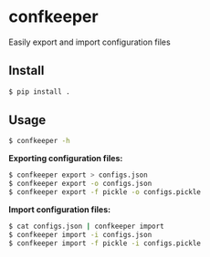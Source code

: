 # confkeeper
Easily export and import configuration files

## Install

```bash
$ pip install .
```

## Usage

```bash
$ confkeeper -h
```

**Exporting configuration files:**
```bash
$ confkeeper export > configs.json
$ confkeeper export -o configs.json
$ confkeeper export -f pickle -o configs.pickle
```

**Import configuration files:**
```bash
$ cat configs.json | confkeeper import
$ confkeeper import -i configs.json
$ confkeeper import -f pickle -i configs.pickle
```
